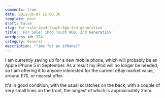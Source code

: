 ```yaml
---
comments: true
date: 2011-06-07 15:06:30
template: post
draft: false
slug: for-sale-ipod-touch-8gb-2nd-generation
title: 'For Sale: iPod Touch 8GB, 2nd Generation'
wordpress_id: 224
category: General
description: "Time for an iPhone?"
---
```


I am currently saving up for a new mobile phone, which will probably be an Apple iPhone 5 in September. As a result my iPod will no longer be needed, so I am offering it to anyone interested for the current eBay market value, around £70, or nearest offer.

It's in good condition, with the usual scratches on the back, with a couple of very small lines on the front, the longest of which is approximately 2mm.
